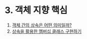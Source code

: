 # 3. 객체 지향 핵심

01. [객체 간의 상속은 어떤 의미일까?](https://gitlab.com/easyspubjava/javacoursework/-/blob/master/Chapter3/3-01/README.md)
02. [상속을 활용한 멤버십 클래스 구현하기](https://gitlab.com/easyspubjava/javacoursework/-/blob/master/Chapter3/3-02/README.md)